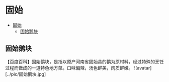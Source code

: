 # 固始
- [固始](#固始)
  - [固始鹅块](#固始鹅块)

## 固始鹅块
【百度百科】固始鹅块，是指以原产河南省固始县的鹅为原材料，经过特殊的烹饪过程而做成的一道特色地方菜。口味偏辣，汤色鲜美，肉质鲜嫩。
![avatar][../pic/固始鹅块.jpg]

 